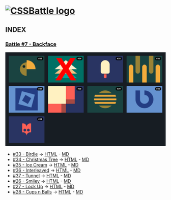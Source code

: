 # [![CSSBattle logo](https://cssbattle.dev/images/logo.svg)](https://cssbattle.dev)

## INDEX

### [Battle #7 - Backface](https://cssbattle.dev/battle/7)

![Battle Katas img](../img/Battle7.png)

- [#33 - Birdie](https://cssbattle.dev/play/33) -> [HTML](./33.Birdie.html) - [MD](./33.Birdie.md)
- [#34 - Christmas Tree](https://cssbattle.dev/play/34) -> [HTML](./34.ChristmasTree.html) - [MD](./34.ChristmasTree.md)
- [#35 - Ice Cream](https://cssbattle.dev/play/35) -> [HTML](./35.IceCream.html) - [MD](./35.IceCream.md)
- [#36 - Interleaved](https://cssbattle.dev/play/36) -> [HTML](./36.Interleaved.html) - [MD](./36.Interleaved.md)
- [#37 - Tunnel](https://cssbattle.dev/play/37) -> [HTML](./37.Tunnel.html) - [MD](./37.Tunnel.md)
- [#26 - Smiley](https://cssbattle.dev/play/26) -> [HTML](./26.Smiley.html) - [MD](./26.Smiley.md)
- [#27 - Lock Up](https://cssbattle.dev/play/27) -> [HTML](./27.LockUp.html) - [MD](./27.LockUp.md)
- [#28 - Cups n Balls](https://cssbattle.dev/play/28) -> [HTML](./28.CupsNBalls.html) - [MD](./28.CupsNBalls.md)
